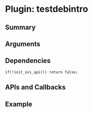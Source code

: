 Plugin: testdebintro
===========

Summary
-------

Arguments
---------



Dependencies
------------

    if(!init_osi_api()) return false;

APIs and Callbacks
------------------





Example
-------

